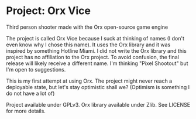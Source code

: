 # Project: Orx Vice

Third person shooter made with the Orx open-source game engine

The project is called Orx Vice because I suck at thinking of names (I don't even know why I chose this name). It uses the Orx library and it was inspired by something Hotline Miami. I did not write the Orx library and this project has no affiliation to the Orx project. To avoid confusion, the final release will likely receive a different name. I'm thinking "Pixel Shootout" but I'm open to suggestions.

This is my first attempt at using Orx. The project might never reach a deployable state, but let's stay optimistic shall we? (Optimism is something I do not have a lot of)

Project available under GPLv3. Orx library available under Zlib. See LICENSE for more details.

